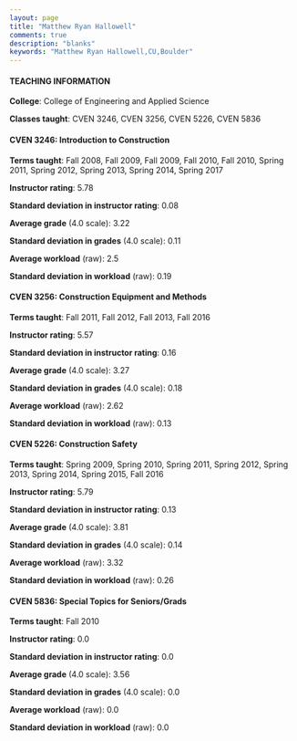 ```yaml
---
layout: page
title: "Matthew Ryan Hallowell" 
comments: true
description: "blanks"
keywords: "Matthew Ryan Hallowell,CU,Boulder"
---
```

<head>
<script src="https://ajax.googleapis.com/ajax/libs/jquery/2.1.3/jquery.min.js"></script>
<script src="https://dl.dropboxusercontent.com/s/pc42nxpaw1ea4o9/highcharts.js?dl=0"></script>
<!-- <script src="../assets/js/highcharts.js"></script> -->
<style type="text/css">@font-face {
	font-family: "Bebas Neue";
	src: url(https://www.filehosting.org/file/details/544349/BebasNeue Regular.otf) format("opentype");
	}
	h1.Bebas { 
		font-family: "Bebas Neue", Verdana, Tahoma;
	}
</style>
</head>
	   
#### TEACHING INFORMATION

**College**: College of Engineering and Applied Science

**Classes taught**: CVEN 3246, CVEN 3256, CVEN 5226, CVEN 5836

#### CVEN 3246: Introduction to Construction

**Terms taught**: Fall 2008, Fall 2009, Fall 2009, Fall 2010, Fall 2010, Spring 2011, Spring 2012, Spring 2013, Spring 2014, Spring 2017

**Instructor rating**: 5.78

**Standard deviation in instructor rating**: 0.08

**Average grade** (4.0 scale): 3.22

**Standard deviation in grades** (4.0 scale): 0.11

**Average workload** (raw): 2.5

**Standard deviation in workload** (raw): 0.19

#### CVEN 3256: Construction Equipment and Methods

**Terms taught**: Fall 2011, Fall 2012, Fall 2013, Fall 2016

**Instructor rating**: 5.57

**Standard deviation in instructor rating**: 0.16

**Average grade** (4.0 scale): 3.27

**Standard deviation in grades** (4.0 scale): 0.18

**Average workload** (raw): 2.62

**Standard deviation in workload** (raw): 0.13

#### CVEN 5226: Construction Safety

**Terms taught**: Spring 2009, Spring 2010, Spring 2011, Spring 2012, Spring 2013, Spring 2014, Spring 2015, Fall 2016

**Instructor rating**: 5.79

**Standard deviation in instructor rating**: 0.13

**Average grade** (4.0 scale): 3.81

**Standard deviation in grades** (4.0 scale): 0.14

**Average workload** (raw): 3.32

**Standard deviation in workload** (raw): 0.26

#### CVEN 5836: Special Topics for Seniors/Grads

**Terms taught**: Fall 2010

**Instructor rating**: 0.0

**Standard deviation in instructor rating**: 0.0

**Average grade** (4.0 scale): 3.56

**Standard deviation in grades** (4.0 scale): 0.0

**Average workload** (raw): 0.0

**Standard deviation in workload** (raw): 0.0

